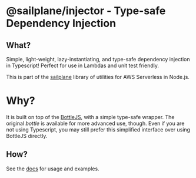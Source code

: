 # @sailplane/injector - Type-safe Dependency Injection

## What?

Simple, light-weight, lazy-instantiating, and type-safe dependency injection in Typescript!
Perfect for use in Lambdas and unit test friendly.

This is part of the [sailplane](https://github.com/rackspace/sailplane) library of
utilities for AWS Serverless in Node.js.

# Why?

It is built on top of the [BottleJS](https://www.npmjs.com/package/bottlejs), with a simple type-safe
wrapper. The original _bottle_ is available for more advanced use, though. Even if you are not using Typescript,
you may still prefer this simplified interface over using BottleJS directly.

## How?

See the [docs](https://github.com/rackspace/sailplane/blob/master/README.md) for usage and examples.
